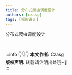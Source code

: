 ```yaml
---
title: 分布式爬虫调度设计
authors: [czasg]
tags: [框架设计]
---
```


分布式爬虫调度设计

<!--truncate-->


<br/>

:::info 👇👇👇
**本文作者:** Czasg     
**版权声明:** 转载请注明出处哦~👮‍    
:::
